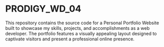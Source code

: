 # PRODIGY_WD_04
This repository contains the source code for a Personal Portfolio Website built to showcase my skills, projects, and accomplishments as a web developer. The portfolio features a visually appealing layout designed to captivate visitors and present a professional online presence.
